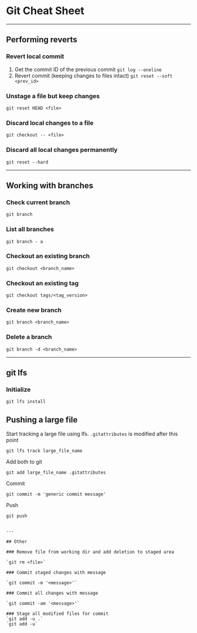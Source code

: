 # Git Cheat Sheet
---

## Performing reverts

### Revert local commit

1. Get the commit ID of the previous commit
    `git log --oneline`
2. Revert commit (keeping changes to files intact)
    `git reset --soft <prev_id>`

### Unstage a file but keep changes

`git reset HEAD <file>`

### Discard local changes to a file

`git checkout -- <file>`

### Discard all local changes permanently

`git reset --hard`

---

## Working with branches

### Check current branch

`git branch`

### List all branches

`git branch - a`

### Checkout an existing branch

`git checkout <branch_name>`

### Checkout an existing tag

`git checkout tags/<tag_version>`

### Create new branch

`git branch <branch_name>`

### Delete a branch

`git branch -d <branch_name>`

---

## git lfs

### Initialize
`git lfs install`

## Pushing a large file

Start tracking a large file using lfs. `.gitattributes` is modified after this point

`git lfs track large_file_name`

Add both to git

`git add large_file_name .gitattributes`

Commit

`git commit -m 'generic commit message'`

Push

`git push`
```

---

## Other

### Remove file from working dir and add deletion to staged area

`git rm <file>`

### Commit staged changes with message

`git commit -m '<message>'`

### Commit all changes with message

`git commit -am '<message>'`

### Stage all modified files for commit
`git add -u .`
`git add -u`

